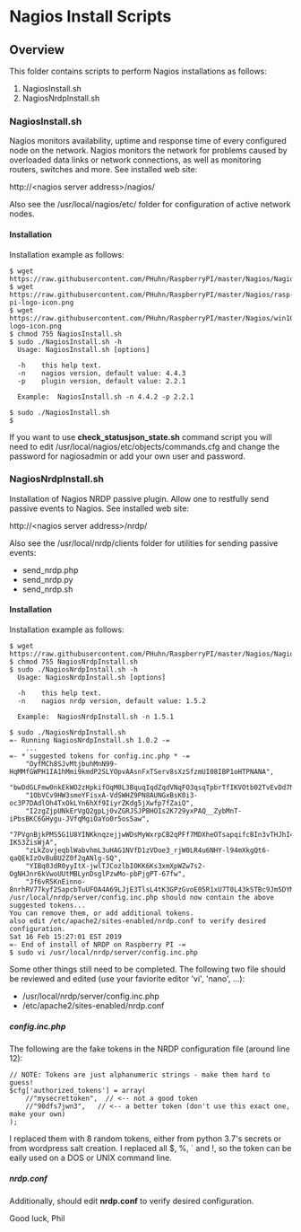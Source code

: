 # Nagios Install Scripts
## Overview

This folder contains scripts to perform Nagios installations as follows:
1. NagiosInstall.sh
1. NagiosNrdpInstall.sh

### NagiosInstall.sh

Nagios monitors availability, uptime and response time of every configured node on the network.  Nagios monitors the network for problems caused by overloaded data links or network connections, as well as monitoring routers, switches and more.  See installed web site:

http://&lt;nagios server address&gt;/nagios/

Also see the /usr/local/nagios/etc/ folder for configuration of active network nodes.

#### Installation
Installation example as follows:

```
$ wget https://raw.githubusercontent.com/PHuhn/RaspberryPI/master/Nagios/NagiosInstall.sh
$ wget https://raw.githubusercontent.com/PHuhn/RaspberryPI/master/Nagios/rasp-pi-logo-icon.png
$ wget https://raw.githubusercontent.com/PHuhn/RaspberryPI/master/Nagios/win10-logo-icon.png
$ chmod 755 NagiosInstall.sh
$ sudo ./NagiosInstall.sh -h
  Usage: NagiosInstall.sh [options]

  -h    this help text.
  -n    nagios version, default value: 4.4.3
  -p    plugin version, default value: 2.2.1

  Example:  NagiosInstall.sh -n 4.4.2 -p 2.2.1

$ sudo ./NagiosInstall.sh
$
```

If you want to use **check_statusjson_state.sh** command script you will need to edit /usr/local/nagios/etc/objects/commands.cfg and change the password for nagiosadmin or add your own user and password.

### NagiosNrdpInstall.sh

Installation of Nagios NRDP passive plugin.  Allow one to restfully send passive events to Nagios.  See installed web site:

http://&lt;nagios server address&gt;/nrdp/

Also see the /usr/local/nrdp/clients folder for utilities for sending passive events:

* send_nrdp.php
* send_nrdp.py
* send_nrdp.sh

#### Installation

Installation example as follows:

```
$ wget https://raw.githubusercontent.com/PHuhn/RaspberryPI/master/Nagios/NagiosNrdpInstall.sh
$ chmod 755 NagiosNrdpInstall.sh
$ sudo ./NagiosNrdpInstall.sh -h
  Usage: NagiosNrdpInstall.sh [options]

  -h    this help text.
  -n    nagios nrdp version, default value: 1.5.2

  Example:  NagiosNrdpInstall.sh -n 1.5.1

$ sudo ./NagiosNrdpInstall.sh
=- Running NagiosNrdpInstall.sh 1.0.2 -=
    ...
=- * suggested tokens for config.inc.php * -=
    "OyfMCh8SJvMtjbuhMnN99-HqMMfGWPH1IA1hMmi9kmdP2SLYOpvAAsnFxTServ8sXzSfzmUI08IBP1oHTPNANA",
    "bwDdGLFmw0nkEkWO2zHpkifOqM0L3BquqIqdZqdVNqFO3qsqTpbrTfIKVOtb02TvEvDd7NAjI8KHDtVimaU9Lw",
    "1ObVCv9HW3smeYFisxA-VdSWHZ9PN8AUNGxBsK0i3-oc3P7DAdlOh4TxOkLYn6hXf9IiyrZKdg5jXwfp7fZaiQ",
    "I2zgZjpUNkErVgQ2gpLj0vZGRJSJPBHOIs2K729yxPAQ__ZybMnT-iPbsBKC6GHygu-JVfqMgiOaYo0r5osSaw",
    "7PVgnBjkPMS5G1U8YINKknqzejjwWDsMyWxrpCB2qPFf7MDXheOTsapqifcBIn3vTHJhI4PeVrK-IK53ZisWjA",
    "zLkZovjeqblWabvhmL3uHAG1NVfD1zVDoe3_rjW0LR4u6NHY-l94mXkgQt6-qaQEkIzOvBuBU2Z0f2qANlg-SQ",
    "YIBq0JdR0yyItX-jwlTJCozlbIOKK6Ks3xmXpWZw7s2-OgNHJnr6kVwoUUtMBLynDsglPzwMo-pbPjgPT-67fw",
    "Jf6vR5KnEinno-8nrhRV77kyf2SapcbTuUFOA4A69LJjE3TlsL4tK3GPzGvoE05R1xU7T0L43kSTBc9Jm5DYMw",
/usr/local/nrdp/server/config.inc.php should now contain the above suggested tokens...
You can remove them, or add additional tokens.
also edit /etc/apache2/sites-enabled/nrdp.conf to verify desired configuration.
Sat 16 Feb 15:27:01 EST 2019
=- End of install of NRDP on Raspberry PI -=
$ sudo vi /usr/local/nrdp/server/config.inc.php
```

Some other things still need to be completed.  The following two file should be reviewed and edited (use your faviorite editor 'vi', 'nano', ...):

* /usr/local/nrdp/server/config.inc.php
* /etc/apache2/sites-enabled/nrdp.conf

##### config.inc.php

The following are the fake tokens in the NRDP configuration file (around line 12):
```
// NOTE: Tokens are just alphanumeric strings - make them hard to guess!
$cfg['authorized_tokens'] = array(
    //"mysecrettoken",  // <-- not a good token
    //"90dfs7jwn3",   // <-- a better token (don't use this exact one, make your own)
);
```

I replaced them with 8 random tokens, either from python 3.7's secrets or from wordpress salt creation.  I replaced all $, %, ` and !, so the token can be eaily used on a DOS or UNIX command line.

##### nrdp.conf

Additionally, should edit **nrdp.conf** to verify desired configuration.

Good luck, Phil
